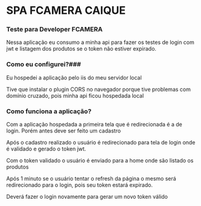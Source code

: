 # SPA FCAMERA CAIQUE #


### Teste para Developer FCAMERA ###

Nessa aplicação eu consumo a minha api para fazer os testes de login com jwt e listagem dos produtos se o token não estiver expirado.

### Como eu configurei?###

Eu hospedei a aplicação pelo iis do meu servidor local

Tive que instalar o plugin CORS no navegador porque tive problemas com domínio cruzado, pois minha api ficou hospedada local

### Como funciona a aplicação? ###

Com a aplicação hospedada a primeira tela que é redirecionada é a de login.
Porém antes deve ser feito um cadastro

Após o cadastro realizado o usuário é redirecionado para tela de login onde é validado e gerado o token jwt. 

Com o token validado o usuário é enviado para a home onde são listado os produtos

Após 1 minuto se o usuário tentar o refresh da página o mesmo será redirecionado para o login, pois seu token estará expirado.

Deverá fazer o login novamente para gerar um novo token válido